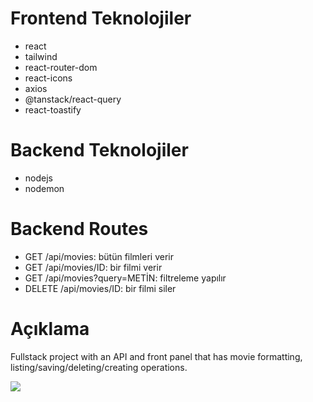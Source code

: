 # Frontend Teknolojiler

- react
- tailwind
- react-router-dom
- react-icons
- axios
- @tanstack/react-query
- react-toastify

# Backend Teknolojiler

- nodejs
- nodemon

# Backend Routes

- GET /api/movies: bütün filmleri verir
- GET /api/movies/ID: bir filmi verir
- GET /api/movies?query=METİN: filtreleme yapılır
- DELETE /api/movies/ID: bir filmi siler

# Açıklama

Fullstack project with an API and front panel that has movie formatting, listing/saving/deleting/creating operations.


![](/film.gif)
